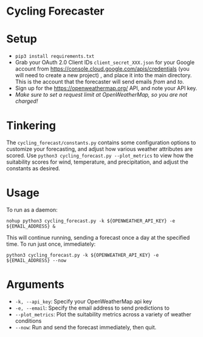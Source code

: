# Cycling Forecaster

# Setup
* `pip3 install requirements.txt`
* Grab your OAuth 2.0 Client IDs `client_secret_XXX.json` for your Google account from https://console.cloud.google.com/apis/credentials (you will need to create a new project) , and place
it into the main directory. This is the account that the forecaster will send emails _from_ and _to_. 
* Sign up for the https://openweathermap.org/ API, and note your API key. 
* *Make sure to set a request limit at OpenWeatherMap, so you are not charged!*

# Tinkering
The `cycling_forecast/constants.py` contains some configuration options to customize your forecasting,
and adjust how various weather attributes are scored. Use `python3 cycling_forecast.py --plot_metrics` to 
view how the suitability scores for wind, temperature, and precipitation, and adjust the constants as desired.

# Usage
To run as a daemon:

`nohup python3 cycling_forecast.py -k ${OPENWEATHER_API_KEY} -e ${EMAIL_ADDRESS} &`

This will continue running, sending a forecast once a day at the specified time. To run just once,
immediately:

`python3 cycling_forecast.py -k ${OPENWEATHER_API_KEY} -e ${EMAIL_ADDRESS} --now`

# Arguments
* `-k, --api_key`: Specify your OpenWeatherMap api key
* `-e, --email`: Specify the email address to send predictions to
* `--plot_metrics`: Plot the suitability metrics across a variety of weather conditions
* `--now`: Run and send the forecast immediately, then quit.